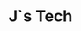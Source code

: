 ---
layout: category
title: J`s Tech
subject: Tech
category: tech
cover: 'assets/images/category-cover/tech.jpeg'
class: 'home-template'
---